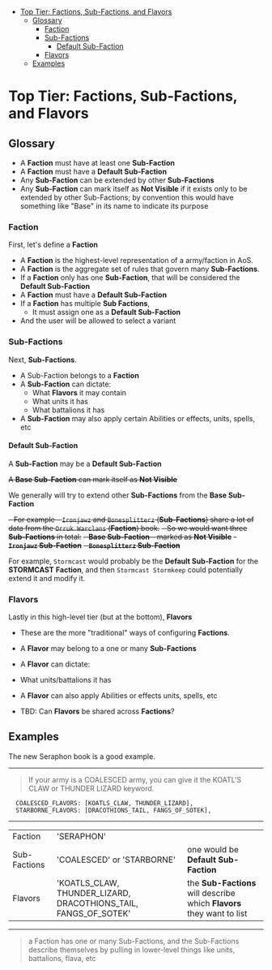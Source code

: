 - [Top Tier: Factions, Sub-Factions, and Flavors](#top-tier-factions-sub-factions-and-flavors)
  - [Glossary](#glossary)
    - [Faction](#faction)
    - [Sub-Factions](#sub-factions)
      - [Default Sub-Faction](#default-sub-faction)
    - [Flavors](#flavors)
  - [Examples](#examples)

# Top Tier: Factions, Sub-Factions, and Flavors


## Glossary

- A **Faction** must have at least one **Sub-Faction**
- A **Faction** must have a **Default Sub-Faction**
- Any **Sub-Faction** can be extended by other **Sub-Factions**
- Any **Sub-Faction** can mark itself as **Not Visible** if it exists only to be extended by other Sub-Factions; by convention this would have something like "Base" in its name to indicate its purpose

### Faction

First, let's define a **Faction**

- A **Faction** is the highest-level representation of a army/faction in AoS.
- A **Faction** is the aggregate set of rules that govern many **Sub-Factions**. 
- If a **Faction** only has one **Sub-Faction**, that will be considered the **Default Sub-Faction**
 - A **Faction** must have a **Default Sub-Faction** 
- If a **Faction** has multiple **Sub Factions**, 
  - It must assign one as a **Default Sub-Faction**
 - And the user will be allowed to select a variant

### Sub-Factions

Next, **Sub-Factions**.

- A Sub-Faction belongs to a **Faction**
- A **Sub-Faction** can dictate:
  - What **Flavors** it may contain
  - What units it has
  - What battalions it has
- A **Sub-Faction** may also apply certain Abilities or effects, units, spells, etc

#### Default Sub-Faction

A **Sub-Faction** may be a **Default Sub-Faction**

~~A **Base Sub-Faction** can mark itself as **Not Visible**~~

We generally will try to extend other **Sub-Factions** from the **Base Sub-Faction**

  ~~- For example - `Ironjawz` and `Bonesplitterz` (**Sub-Factions**) share a lot of data from the `Orruk Warclans` (**Faction**) book.~~
  ~~- So we would want three **Sub-Factions** in total:~~
    ~~- **Base Sub-Faction** - marked as **Not Visible**~~
    ~~- **`Ironjawz` Sub-Faction**~~
    ~~- **`Bonesplitterz` Sub-Faction**~~

For example, `Stormcast` would probably be the **Default Sub-Faction** for the **STORMCAST** **Faction**, and then `Stormcast Stormkeep` could potentially extend it and modify it.

### Flavors

Lastly in this high-level tier (but at the bottom), **Flavors**

- These are the more "traditional" ways of configuring **Factions**. 
- A **Flavor** may belong to a one or many **Sub-Factions**
- A **Flavor** can dictate:
- What units/battalions it has
- A **Flavor** can also apply Abilities or effects units, spells, etc

- TBD: Can **Flavors** be shared across **Factions**?

## Examples

The new Seraphon book is a good example.


---
> If your army is a COALESCED army, you can give it the KOATL'S CLAW or THUNDER LIZARD keyword.

```
  COALESCED_FLAVORS: [KOATLS_CLAW, THUNDER_LIZARD],
  STARBORNE_FLAVORS: [DRACOTHIONS_TAIL, FANGS_OF_SOTEK],
```

---

|              |                                                                 |                                                                        |
| ------------ | --------------------------------------------------------------- | ---------------------------------------------------------------------- |
| Faction      | 'SERAPHON'                                                      |                                                                        |
| Sub-Factions | 'COALESCED' or 'STARBORNE'                                      | one would be **Default Sub-Faction**                                      |
| Flavors  | 'KOATLS_CLAW, THUNDER_LIZARD, DRACOTHIONS_TAIL, FANGS_OF_SOTEK' | the **Sub-Factions** will describe which **Flavors** they want to list |

---

 > a Faction has one or many Sub-Factions, and the Sub-Factions describe themselves by pulling in lower-level things like units, battalions, flava, etc
